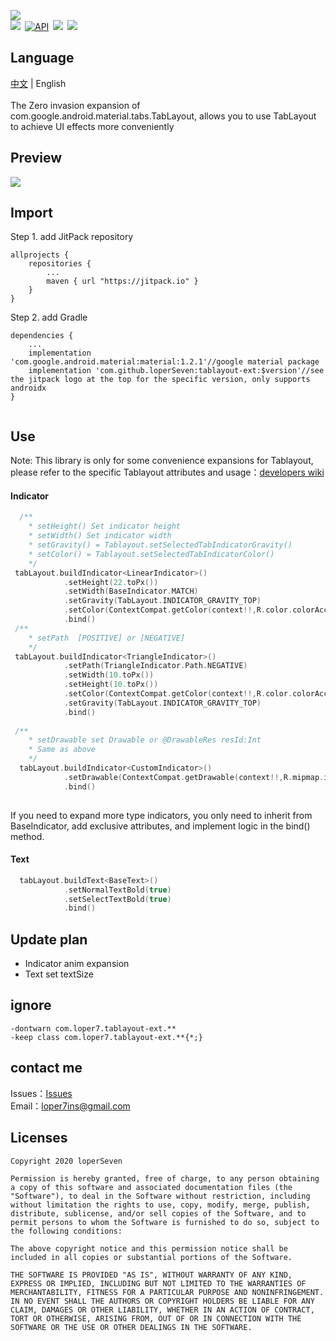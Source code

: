 ![](https://github.com/loperSeven/tablayout-ext/blob/master/image/logo.png)
<br/>
[![](https://jitpack.io/v/loperSeven/tablayout-ext.svg)](https://jitpack.io/#loperSeven/DateTimePicker)&ensp;[![API](https://img.shields.io/badge/API-14%2B-brightgreen.svg?style=flat)](https://android-arsenal.com/api?level=21)&ensp;[![](https://img.shields.io/badge/platform-android-green)](https://github.com/loperSeven)&ensp;[![](https://img.shields.io/badge/license-MIT-blue)](https://opensource.org/licenses/MIT)
<br/>
## Language
 [中文](https://github.com/loperSeven/tablayout-ext) | English
<br/>
<br/>
The Zero invasion expansion of com.google.android.material.tabs.TabLayout, allows you to use TabLayout to achieve UI effects more conveniently
<br/>
## Preview
![](https://github.com/loperSeven/tablayout-ext/blob/master/image/demo_gif.gif)
<br/>
## Import
Step 1. add JitPack repository 
```
allprojects {
	repositories {
		...
		maven { url "https://jitpack.io" }
	}
}
```
Step 2. add Gradle
```
dependencies {
    ...
    implementation 'com.google.android.material:material:1.2.1'//google material package
    implementation 'com.github.loperSeven:tablayout-ext:$version'//see the jitpack logo at the top for the specific version, only supports androidx
}


```
## Use
Note: This library is only for some convenience expansions for Tablayout, please refer to the specific Tablayout attributes and usage：[developers wiki](https://developer.android.com/reference/com/google/android/material/tabs/TabLayout)
#### Indicator
```kotlin
  /**
    * setHeight() Set indicator height
    * setWidth() Set indicator width
    * setGravity() = Tablayout.setSelectedTabIndicatorGravity()
    * setColor() = Tablayout.setSelectedTabIndicatorColor()
    */
 tabLayout.buildIndicator<LinearIndicator>()
            .setHeight(22.toPx())
            .setWidth(BaseIndicator.MATCH)
            .setGravity(TabLayout.INDICATOR_GRAVITY_TOP)
            .setColor(ContextCompat.getColor(context!!,R.color.colorAccent))
            .bind()
 /**
    * setPath  [POSITIVE] or [NEGATIVE] 
    */
 tabLayout.buildIndicator<TriangleIndicator>()
            .setPath(TriangleIndicator.Path.NEGATIVE)
            .setWidth(10.toPx())
            .setHeight(10.toPx())
            .setColor(ContextCompat.getColor(context!!,R.color.colorAccent))
            .setGravity(TabLayout.INDICATOR_GRAVITY_TOP)
            .bind()
	    
 /**
    * setDrawable set Drawable or @DrawableRes resId:Int
    * Same as above
    */
  tabLayout.buildIndicator<CustomIndicator>()
            .setDrawable(ContextCompat.getDrawable(context!!,R.mipmap.ic_indicator_fire)!!)
            .bind()
	    
```
If you need to expand more type indicators, you only need to inherit from BaseIndicator, add exclusive attributes, and implement logic in the bind() method.
#### Text
```kotlin
  tabLayout.buildText<BaseText>()
            .setNormalTextBold(true)
            .setSelectTextBold(true)
            .bind()
```


## Update plan
* Indicator anim expansion
* Text set textSize

## ignore
```
-dontwarn com.loper7.tablayout-ext.**
-keep class com.loper7.tablayout-ext.**{*;}
```

## contact me
Issues：[Issues](https://github.com/loperSeven/tablayout-ext/issues)
<br/>
Email：loper7ins@gmail.com
<br/>
## Licenses
```
Copyright 2020 loperSeven

Permission is hereby granted, free of charge, to any person obtaining a copy of this software and associated documentation files (the "Software"), to deal in the Software without restriction, including without limitation the rights to use, copy, modify, merge, publish, distribute, sublicense, and/or sell copies of the Software, and to permit persons to whom the Software is furnished to do so, subject to the following conditions:

The above copyright notice and this permission notice shall be included in all copies or substantial portions of the Software.

THE SOFTWARE IS PROVIDED "AS IS", WITHOUT WARRANTY OF ANY KIND, EXPRESS OR IMPLIED, INCLUDING BUT NOT LIMITED TO THE WARRANTIES OF MERCHANTABILITY, FITNESS FOR A PARTICULAR PURPOSE AND NONINFRINGEMENT. IN NO EVENT SHALL THE AUTHORS OR COPYRIGHT HOLDERS BE LIABLE FOR ANY CLAIM, DAMAGES OR OTHER LIABILITY, WHETHER IN AN ACTION OF CONTRACT, TORT OR OTHERWISE, ARISING FROM, OUT OF OR IN CONNECTION WITH THE SOFTWARE OR THE USE OR OTHER DEALINGS IN THE SOFTWARE.
```


